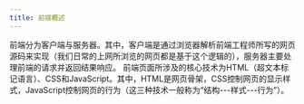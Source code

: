 ```yaml
---
title: 前端概述
---
```


前端分为客户端与服务器。其中，客户端是通过浏览器解析前端工程师所写的网页源码来实现（我们日常的上网所浏览的网页都是基于这个逻辑的），服务器主要处理前端的请求并返回结果响应。
前端页面所涉及的核心技术为HTML（超文本标记语言）、CSS和JavaScript。其中，HTML是网页骨架，CSS控制网页的显示样式，JavaScript控制网页的行为（这三种技术一般称为“结构---样式---行为”）。

